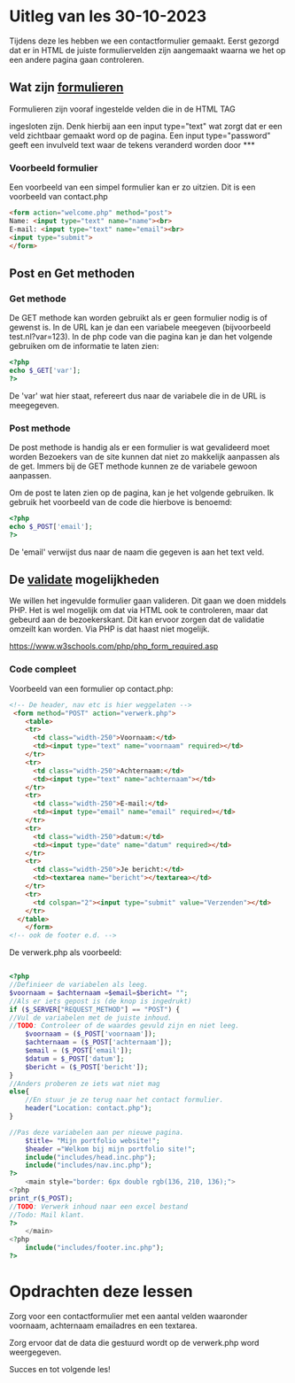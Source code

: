 # Uitleg van les 30-10-2023

Tijdens deze les hebben we een contactformulier gemaakt.
Eerst gezorgd dat er in HTML de juiste formuliervelden zijn aangemaakt waarna we het op een andere pagina gaan controleren.

## Wat zijn [formulieren](https://www.w3schools.com/php/php_forms.asp)
Formulieren zijn vooraf ingestelde velden die in de HTML TAG <form> ingesloten zijn. 
Denk hierbij aan een input type="text"  wat zorgt dat er een veld zichtbaar gemaakt word op de pagina.
Een input type="password" geeft een invulveld text waar de tekens veranderd worden door ***

### Voorbeeld formulier
Een voorbeeld van een simpel formulier kan er zo uitzien. Dit is een voorbeeld van contact.php
```html
<form action="welcome.php" method="post">
Name: <input type="text" name="name"><br>
E-mail: <input type="text" name="email"><br>
<input type="submit">
</form>
```
## Post en Get methoden
### Get methode
De GET methode kan worden gebruikt als er geen formulier nodig is of gewenst is.
In de URL kan je dan een variabele meegeven (bijvoorbeeld test.nl?var=123).
In de php code van die pagina kan je dan het volgende gebruiken om de informatie te laten zien:
```php 
<?php
echo $_GET['var'];
?>
```
De 'var' wat hier staat, refereert dus naar de variabele die in de URL is meegegeven.

### Post methode
De post methode is handig als er een formulier is wat gevalideerd moet worden
Bezoekers van de site kunnen dat niet zo makkelijk aanpassen als de get. Immers bij de GET methode kunnen ze de 
variabele gewoon aanpassen.

Om de post te laten zien op de pagina, kan je het volgende gebruiken. Ik gebruik het voorbeeld van de code
die hierbove is benoemd:

```php
<?php
echo $_POST['email'];
?>
```
De 'email' verwijst dus naar de naam die gegeven is aan het text veld.
## De [validate](https://www.w3schools.com/php/php_form_validation.asp) mogelijkheden
We willen het ingevulde formulier gaan valideren. Dit gaan we doen middels PHP.
Het is wel mogelijk om dat via HTML ook te controleren, maar dat gebeurd aan de bezoekerskant. Dit kan ervoor zorgen dat de validatie omzeilt kan worden.
Via PHP is dat haast niet mogelijk.

https://www.w3schools.com/php/php_form_required.asp

### Code compleet
Voorbeeld van een formulier op contact.php:

```html
<!-- De header, nav etc is hier weggelaten -->
 <form method="POST" action="verwerk.php">
    <table>
    <tr>
      <td class="width-250">Voornaam:</td>
      <td><input type="text" name="voornaam" required></td>
    </tr>
    <tr>
      <td class="width-250">Achternaam:</td>
      <td><input type="text" name="achternaam"></td>
    </tr>
    <tr>
      <td class="width-250">E-mail:</td>
      <td><input type="email" name="email" required></td>
    </tr>
    <tr>
      <td class="width-250">datum:</td>
      <td><input type="date" name="datum" required></td>
    </tr>
    <tr>
      <td class="width-250">Je bericht:</td>
      <td><textarea name="bericht"></textarea></td>
    </tr>
    <tr>
      <td colspan="2"><input type="submit" value="Verzenden"></td>
    </tr>
  </table>
    </form>
<!-- ook de footer e.d. -->
```

De verwerk.php als voorbeeld:
```php

<?php
//Definieer de variabelen als leeg.
$voornaam = $achternaam =$email=$bericht= "";
//Als er iets gepost is (de knop is ingedrukt)
if ($_SERVER["REQUEST_METHOD"] == "POST") {
//Vul de variabelen met de juiste inhoud.
//TODO: Controleer of de waardes gevuld zijn en niet leeg.
    $voornaam = ($_POST['voornaam']);
    $achternaam = ($_POST['achternaam']);
    $email = ($_POST['email']);
    $datum = $_POST['datum'];
    $bericht = ($_POST['bericht']);
}
//Anders proberen ze iets wat niet mag
else{
    //En stuur je ze terug naar het contact formulier.
    header("Location: contact.php");
}

//Pas deze variabelen aan per nieuwe pagina.
    $title= "Mijn portfolio website!";
    $header ="Welkom bij mijn portfolio site!";
    include("includes/head.inc.php");
    include("includes/nav.inc.php");
?>
    <main style="border: 6px double rgb(136, 210, 136);">
<?php
print_r($_POST);
//TODO: Verwerk inhoud naar een excel bestand 
//Todo: Mail klant.
?>
    </main>
<?php
    include("includes/footer.inc.php");
?>
```

# Opdrachten deze lessen
Zorg voor een contactformulier met een aantal velden waaronder voornaam, achternaam emailadres en een textarea.

Zorg ervoor dat de data die gestuurd wordt op de verwerk.php word weergegeven.

Succes en tot volgende les!
